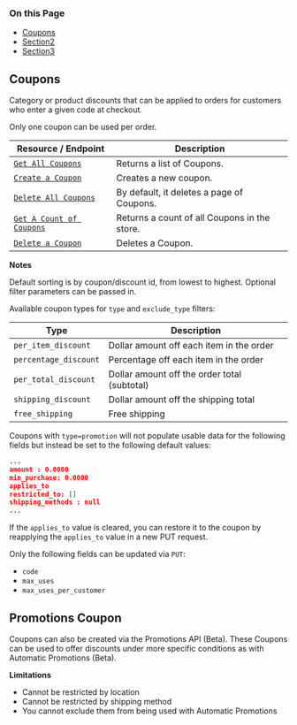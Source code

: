 <div class="otp" id="no-index">

### On this Page	
- [Coupons](#Coupons)
- [Section2](#section2)
- [Section3](#section3)

</div>

## Coupons
Category or product discounts that can be applied to orders for customers who enter a given code at checkout.

Only one coupon can be used per order.

|Resource / Endpoint|Description|
|-|-|
|[`Get All Coupons`](https://developer.bigcommerce.com/api-reference/store-management/marketing/coupons/getallcoupons)|Returns a list of Coupons.|
|[`Create a Coupon`](https://developer.bigcommerce.com/api-reference/store-management/marketing/coupons/postcoupons)|Creates a new coupon.|
|[`Delete All Coupons`](https://developer.bigcommerce.com/api-reference/store-management/marketing/coupons/deleteallcoupons)|By default, it deletes a page of Coupons.|
|[`Get A Count of Coupons`](https://developer.bigcommerce.com/api-reference/store-management/marketing/coupons/getacountofcoupons)|Returns a count of all Coupons in the store.
|[`Delete a Coupon`](https://developer.bigcommerce.com/api-reference/store-management/marketing/coupons/deleteacoupon)|Deletes a Coupon.

**Notes**

Default sorting is by coupon/discount id, from lowest to highest. Optional filter parameters can be passed in.

Available coupon types for `type` and `exclude_type` filters:

|Type|Description|
|-|-|
|`per_item_discount`|Dollar amount off each item in the order|
|`percentage_discount`|Percentage off each item in the order|
|`per_total_discount`|Dollar amount off the order total (subtotal)|
|`shipping_discount`|Dollar amount off the shipping total|
|`free_shipping`|Free shipping|

Coupons with `type=promotion` will not populate usable data for the following fields but instead be set to the following default values:

```json
...
amount : 0.0000
min_purchase: 0.0000
applies_to
restricted_to: []
shipping_methods : null
...
```

If the `applies_to` value is cleared, you can restore it to the coupon by reapplying the `applies_to` value in a new PUT request.

Only the following fields can be updated via `PUT`:

* `code`
* `max_uses`
* `max_uses_per_customer`

## Promotions Coupon
Coupons can also be created via the Promotions API (Beta). These Coupons can be used to offer discounts under more specific conditions as with Automatic Promotions (Beta).

**Limitations**
* Cannot be restricted by location
* Cannot be restricted by shipping method
* You cannot exclude them from being used with Automatic Promotions



